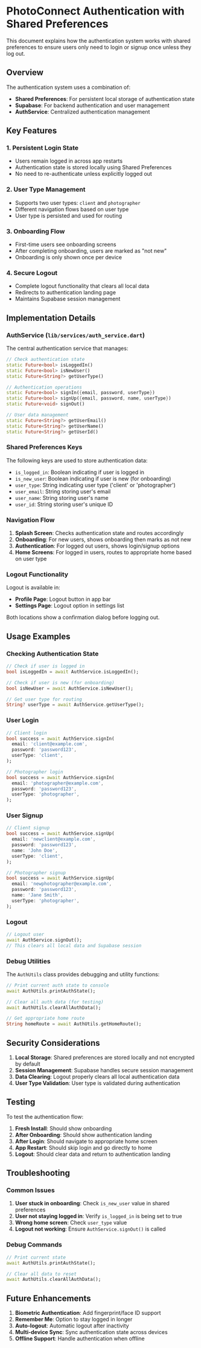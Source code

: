 # PhotoConnect Authentication with Shared Preferences

This document explains how the authentication system works with shared preferences to ensure users only need to login or signup once unless they log out.

## Overview

The authentication system uses a combination of:
- **Shared Preferences**: For persistent local storage of authentication state
- **Supabase**: For backend authentication and user management
- **AuthService**: Centralized authentication management

## Key Features

### 1. Persistent Login State
- Users remain logged in across app restarts
- Authentication state is stored locally using Shared Preferences
- No need to re-authenticate unless explicitly logged out

### 2. User Type Management
- Supports two user types: `client` and `photographer`
- Different navigation flows based on user type
- User type is persisted and used for routing

### 3. Onboarding Flow
- First-time users see onboarding screens
- After completing onboarding, users are marked as "not new"
- Onboarding is only shown once per device

### 4. Secure Logout
- Complete logout functionality that clears all local data
- Redirects to authentication landing page
- Maintains Supabase session management

## Implementation Details

### AuthService (`lib/services/auth_service.dart`)

The central authentication service that manages:

```dart
// Check authentication state
static Future<bool> isLoggedIn()
static Future<bool> isNewUser()
static Future<String?> getUserType()

// Authentication operations
static Future<bool> signIn({email, password, userType})
static Future<bool> signUp({email, password, name, userType})
static Future<void> signOut()

// User data management
static Future<String?> getUserEmail()
static Future<String?> getUserName()
static Future<String?> getUserId()
```

### Shared Preferences Keys

The following keys are used to store authentication data:

- `is_logged_in`: Boolean indicating if user is logged in
- `is_new_user`: Boolean indicating if user is new (for onboarding)
- `user_type`: String indicating user type ('client' or 'photographer')
- `user_email`: String storing user's email
- `user_name`: String storing user's name
- `user_id`: String storing user's unique ID

### Navigation Flow

1. **Splash Screen**: Checks authentication state and routes accordingly
2. **Onboarding**: For new users, shows onboarding then marks as not new
3. **Authentication**: For logged out users, shows login/signup options
4. **Home Screens**: For logged in users, routes to appropriate home based on user type

### Logout Functionality

Logout is available in:
- **Profile Page**: Logout button in app bar
- **Settings Page**: Logout option in settings list

Both locations show a confirmation dialog before logging out.

## Usage Examples

### Checking Authentication State

```dart
// Check if user is logged in
bool isLoggedIn = await AuthService.isLoggedIn();

// Check if user is new (for onboarding)
bool isNewUser = await AuthService.isNewUser();

// Get user type for routing
String? userType = await AuthService.getUserType();
```

### User Login

```dart
// Client login
bool success = await AuthService.signIn(
  email: 'client@example.com',
  password: 'password123',
  userType: 'client',
);

// Photographer login
bool success = await AuthService.signIn(
  email: 'photographer@example.com',
  password: 'password123',
  userType: 'photographer',
);
```

### User Signup

```dart
// Client signup
bool success = await AuthService.signUp(
  email: 'newclient@example.com',
  password: 'password123',
  name: 'John Doe',
  userType: 'client',
);

// Photographer signup
bool success = await AuthService.signUp(
  email: 'newphotographer@example.com',
  password: 'password123',
  name: 'Jane Smith',
  userType: 'photographer',
);
```

### Logout

```dart
// Logout user
await AuthService.signOut();
// This clears all local data and Supabase session
```

### Debug Utilities

The `AuthUtils` class provides debugging and utility functions:

```dart
// Print current auth state to console
await AuthUtils.printAuthState();

// Clear all auth data (for testing)
await AuthUtils.clearAllAuthData();

// Get appropriate home route
String homeRoute = await AuthUtils.getHomeRoute();
```

## Security Considerations

1. **Local Storage**: Shared preferences are stored locally and not encrypted by default
2. **Session Management**: Supabase handles secure session management
3. **Data Clearing**: Logout properly clears all local authentication data
4. **User Type Validation**: User type is validated during authentication

## Testing

To test the authentication flow:

1. **Fresh Install**: Should show onboarding
2. **After Onboarding**: Should show authentication landing
3. **After Login**: Should navigate to appropriate home screen
4. **App Restart**: Should skip login and go directly to home
5. **Logout**: Should clear data and return to authentication landing

## Troubleshooting

### Common Issues

1. **User stuck in onboarding**: Check `is_new_user` value in shared preferences
2. **User not staying logged in**: Verify `is_logged_in` is being set to true
3. **Wrong home screen**: Check `user_type` value
4. **Logout not working**: Ensure `AuthService.signOut()` is called

### Debug Commands

```dart
// Print current state
await AuthUtils.printAuthState();

// Clear all data to reset
await AuthUtils.clearAllAuthData();
```

## Future Enhancements

1. **Biometric Authentication**: Add fingerprint/face ID support
2. **Remember Me**: Option to stay logged in longer
3. **Auto-logout**: Automatic logout after inactivity
4. **Multi-device Sync**: Sync authentication state across devices
5. **Offline Support**: Handle authentication when offline 